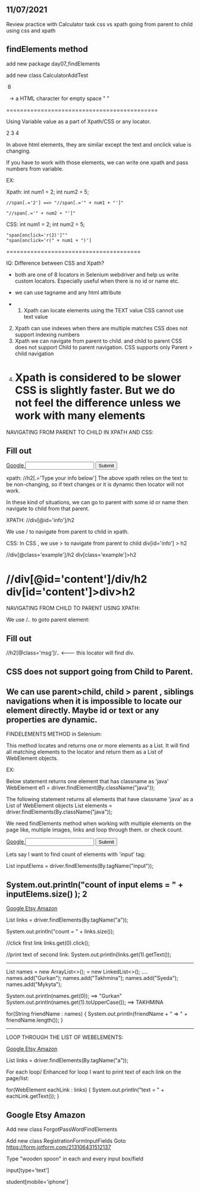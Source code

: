 
11/07/2021
----------

Review practice with Calculator task
css vs xpath
going from parent to child using css and xpath

findElements method
-----------------------

add new package day07_findElements

add new class CalculatorAddTest


<div id="sciOutPut">&nbsp;8</div>

&nbsp; -> a HTML character for empty space " "

============================================

Using Variable value as a part of Xpath/CSS or any locator.

<span onclick="r(2)" class="scinm">2</span>
<span onclick="r(3)" class="scinm">3</span>
<span onclick="r(4)" class="scinm">4</span>

In above html elements, they are similar except the text and onclick value is changing.

If you have to work with those elements, we can write one xpath and pass numbers from variable.

EX:

Xpath:
int num1 = 2;
int num2 = 5;

	//span[.='2'] ==> "//span[.='" + num1 + "']"
	
	"//span[.='" + num2 + "']"

CSS:
int num1 = 2;
int num2 = 5;

	"span[onclick='r(2)']"" 
	"span[onclick='r(" + num1 + ")']
=======================================

IQ: Difference between CSS and Xpath?

- both are one of 8 locators in Selenium webdriver and help us write custom locators. Especially useful when there is no id or name etc.

- we can use tagname and any html attribute

- 1) Xpath can locate elements using the TEXT value
     CSS cannot use text value
2) Xpath can use indexes when there are multiple matches
   CSS does not support indexing numbers
3) Xpath we can navigate from parent to child. and child to parent
   CSS does not support Child to parent navigation.
   CSS supports only Parent > child navigation
4) Xpath is considered to be slower
   CSS is slightly faster.
   But we do not feel the difference unless we work with many elements
   ======================================================================

NAVIGATING FROM PARENT TO CHILD IN XPATH AND CSS:

<html>
	<body>
	   <form>
			<div id="info">
				<h2>Fill out</h2>
				<p>
					<a href="https://www.google.com"> Google </a>
					<input type="text">
					<input type="submit">
				</p>
			</div>
		</form>
	</body>
</html>

xpath: //h2[.='Type your info below']
The above xpath relies on the text to be non-changing, so if text changes or it is dynamic then locator will not work.

In these kind of situations, we can go to parent with some id or name then navigate to child from that parent.

XPATH:
//div[@id='info']/h2

We use / to navigate from parent to child in xpath.

CSS:
In CSS , we use > to navigate from parent to child
div[id='info'] > h2

//div[@class='example']/h2
div[class='example']>h2

//div[@id='content']/div/h2
div[id='content']>div>h2
==================================

NAVIGATING FROM CHILD TO PARENT USING XPATH:

We use /.. to goto parent element:

<div id="info">
		<h2 class="msg">Fill out</h2>
</div>

//h2[@class='msg']/..    <--- this locator will find div.

CSS does not support going from Child to Parent.
----------------

We can use parent>child, child > parent , siblings navigations when it is impossible to locate our element directly.
Maybe id or text or any properties are dynamic.
----------------

FINDELEMENTS METHOD in Selenium:

This method locates and returns one or more elements as a List.
It will find all matching elements to the locator and return them as a List of WebElement objects.

EX:

Below statement returns one element that has classname as 'java'
WebElement el1 = driver.findElement(By.className("java"));

The following statement returns all elements that have classname 'java'
as a List of WebElement objects
List<WebElement> elements = driver.findElements(By.className("java"));

We need findElements method when working with multiple elements on the page like, multiple images, links and loop through them. or check count.


<a href="https://www.google.com"> Google </a>
<input type="text">
<input type="submit">

Lets say I want to find count of elements with 'input' tag:

List<WebElement> inputElems = driver.findElements(By.tagName("input"));

System.out.println("count of input elems = " + inputElems.size() ); 2
--------------------------

<a href="https://www.google.com"> Google </a>
<a href="https://www.etsy.com"> Etsy </a>
<a href="https://www.amazon.com"> Amazon </a>

List<WebElement> links = driver.findElements(By.tagName("a"));

System.out.println("count = " + links.size());

//click first link
links.get(0).click();

//print text of second link:
System.out.println(links.get(1).getText());

-----------------------
List<String> names = new ArrayList<>();
= new LinkedList<>();
....
names.add("Gurkan");
names.add("Takhmina");
names.add("Syeda");
names.add("Mykyta");

System.out.println(names.get(0)); ==> "Gurkan"
System.out.println(names.get(1).toUpperCase()); ==> TAKHMINA

for(String friendName : names) {
System.out.println(friendName + " => " + friendName.length());
}

-----------------------

LOOP THROUGH THE LIST OF WEBELEMENTS:

<a href="https://www.google.com"> Google </a>
<a href="https://www.etsy.com"> Etsy </a>
<a href="https://www.amazon.com"> Amazon </a>

List<WebElement> links = driver.findElements(By.tagName("a"));

For each loop/ Enhanced for loop
I want to print text of each link on the page/list:

for(WebElement eachLink : links) {
System.out.println("text = " + eachLink.getText());
}

Google
Etsy
Amazon
---------------------------------------------

Add new class ForgotPassWordFindElements

Add new class RegistrationFormInputFields
Goto
https://form.jotform.com/213106431512137

Type "wooden spoon" in each and every input box/field

input[type='text']

student[mobile='iphone']








